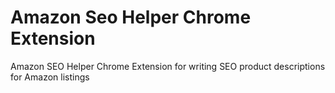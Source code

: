 # Amazon Seo Helper Chrome Extension
Amazon SEO Helper Chrome Extension for writing SEO product descriptions for Amazon listings

<!-- "manifest_version": 2,
    "name": "Amazon SEO Helper",
    "description": "This extension will help Amazon sellers write SEO-friendly product descriptions.",
    "version": "1.0",
    "permissions": ["activeTab", "https://sellercentral.amazon.com/"],
    "background": {
      "scripts": ["background.js"],
      "persistent": false
    },
    "content_scripts": [
      {
        "matches": ["https://sellercentral.amazon.com/abis/listing/edit/product_details*"],
        "js": ["content.js"]
      }
    ],
    "browser_action": {
      "default_icon": "icon.png",
      "default_popup": "popup.html" -->

